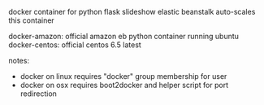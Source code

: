 docker container for python flask slideshow
elastic beanstalk auto-scales this container

docker-amazon: official amazon eb python container running ubuntu
docker-centos: official centos 6.5 latest


notes:

- docker on linux requires "docker" group membership for user
- docker on osx requires boot2docker and helper script for port redirection
